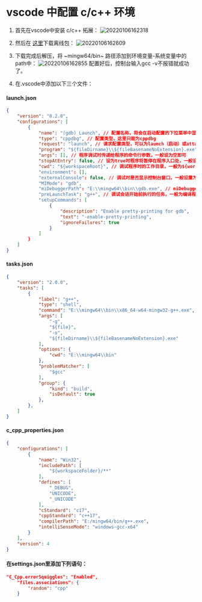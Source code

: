 # vscode 中配置 c/c++ 环境

1. 首先在vscode中安装 c/c++ 拓展：
    ![20220106162318](https://picture-1308922338.cos.ap-guangzhou.myqcloud.com/note/20220106162318.png)

2. 然后在 [这里](https://sourceforge.net/projects/mingw-w64/files/)下载离线包：
   ![20220106162609](https://picture-1308922338.cos.ap-guangzhou.myqcloud.com/note/20220106162609.png)

3. 下载完成后解压，将 ~mingw64/bin~ 路径添加到环境变量-系统变量中的path中：
   ![20220106162855](https://picture-1308922338.cos.ap-guangzhou.myqcloud.com/note/20220106162855.png)
   配置好后，控制台输入gcc -v不报错就成功了。

4. 在.vscode中添加以下三个文件：
   
#### **launch.json**
~~~json
{
    "version": "0.2.0",
    "configurations": [
        {
            "name": "(gdb) Launch", // 配置名称，将会在启动配置的下拉菜单中显示
            "type": "cppdbg", // 配置类型，这里只能为cppdbg
            "request": "launch", // 请求配置类型，可以为launch（启动）或attach（附加）
            "program": "${fileDirname}\\${fileBasenameNoExtension}.exe", // 将要进行调试的程序的路径
            "args": [], // 程序调试时传递给程序的命令行参数，一般设为空即可
            "stopAtEntry": false, // 设为true时程序将暂停在程序入口处，一般设置为false
            "cwd": "${workspaceRoot}", // 调试程序时的工作目录，一般为${workspaceRoot}即代码所在目录
            "environment": [],
            "externalConsole": false, // 调试时是否显示控制台窗口，一般设置为true显示控制台
            "MIMode": "gdb",
            "miDebuggerPath": "E:\\mingw64\\bin\\gdb.exe", // miDebugger的路径，注意这里要与MinGw的路径对应
            "preLaunchTask": "g++", // 调试会话开始前执行的任务，一般为编译程序，c++为g++, c为gcc
            "setupCommands": [
                {
                    "description": "Enable pretty-printing for gdb",
                    "text": "-enable-pretty-printing",
                    "ignoreFailures": true
                }
            ]
        }
    ]
}
~~~

#### **tasks.json**
~~~json
{
    "version": "2.0.0",
    "tasks": [
        {
            "label": "g++",
            "type": "shell",
            "command": "E:\\mingw64\\bin\\x86_64-w64-mingw32-g++.exe",
            "args": [
                "-g",
                "${file}",
                "-o",
                "${fileDirname}\\${fileBasenameNoExtension}.exe"
            ],
            "options": {
                "cwd": "E:\\mingw64\\bin"
            },
            "problemMatcher": [
                "$gcc"
            ],
            "group": {
                "kind": "build",
                "isDefault": true
            },
        },
    ]
}
~~~

#### **c_cpp_properties.json**
~~~json
{
    "configurations": [
        {
            "name": "Win32",
            "includePath": [
                "${workspaceFolder}/**"
            ],
            "defines": [
                "_DEBUG",
                "UNICODE",
                "_UNICODE"
            ],
            "cStandard": "c17",
            "cppStandard": "c++17",
            "compilerPath": "E:/mingw64/bin/g++.exe",
            "intelliSenseMode": "windows-gcc-x64"
        }
    ],
    "version": 4
}
~~~

#### 在settings.json里添加下列语句：
~~~json
"C_Cpp.errorSquiggles": "Enabled",
    "files.associations": {
        "random": "cpp"
    }
~~~